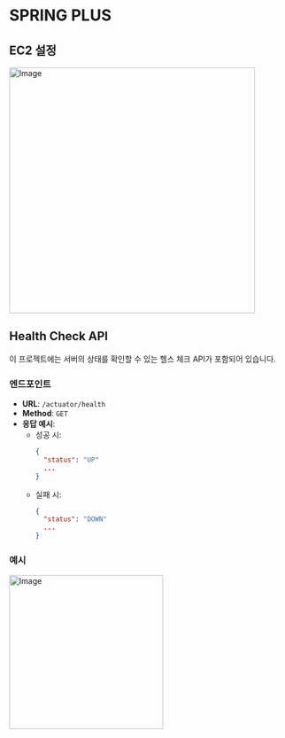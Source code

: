# SPRING PLUS

## EC2 설정
<img width="444" alt="Image" src="https://github.com/user-attachments/assets/060ef240-3fb6-4e31-8727-87efe6bace95" />

## Health Check API

이 프로젝트에는 서버의 상태를 확인할 수 있는 헬스 체크 API가 포함되어 있습니다.

### 엔드포인트

- **URL**: `/actuator/health`
- **Method**: `GET`
- **응답 예시**:
    - 성공 시:
      ```json
      {
        "status": "UP"
        ...
      }
      ```
    - 실패 시:
      ```json
      {
        "status": "DOWN"
        ...
      }
      ```
      
### 예시
<img width="278" alt="Image" src="https://github.com/user-attachments/assets/4cbb3d2e-bece-4456-859a-fbed7f891da3" />